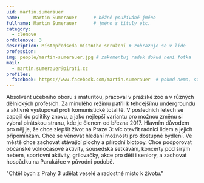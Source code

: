 ```yaml
---
uid: martin.sumerauer
name:     Martin Sumerauer  	# běžně používáné jméno
fullname: Martin Sumerauer  	# jméno s tituly etc.
category:
  - clenove
ordclenove: 3
description: Místopředseda místního sdružení # zobrazuje se v lide
profession: 
img: people/martin-sumerauer.jpg # zakomentuj radek dokud není fotka
mail:
  - martin.sumerauer@pirati.cz
profiles:
  facebook: https://www.facebook.com/martin.sumerauer  # pokud nema, staci smazat tuto radku
---
```

Absolvent učebního oboru s maturitou, pracoval v pražské zoo a v různých dělnických profesích. Za minulého režimu patřil k tehdejšímu undergroundu a aktivně vystupoval proti komunistické totalitě. V posledních letech se zapojil do politiky znovu, a jako nejlepší variantu pro možnou změnu si vybral pirátskou stranu, kde je členem od března 2017. Hlavním důvodem pro něj je, že chce zlepšit život na Praze 3: víc otevřít radnici lidem a jejich připomínkám. Chce se věnovat hledání možností pro dostupné bydlení. Ve městě chce zachovat stávající plochy a přírodní biotopy. Chce podporovat občanské volnočasové aktivity, sousedská setkávání, koncerty pod širým nebem, sportovní aktivity, grilovačky, akce pro děti i seniory, a zachovat hospůdku na Parukářce v původní podobě.

"Chtěl bych z Prahy 3 udělat veselé a radostné místo k životu." 
